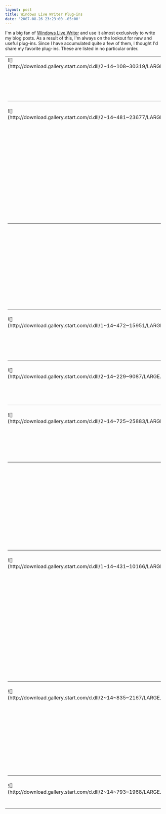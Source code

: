 ```yaml
---
layout: post
title: Windows Live Writer Plug-ins
date: '2007-08-26 23:23:00 -05:00'
---
```


I'm a big fan of [Windows Live Writer](http://writer.live.com) and use it almost exclusively to write my blog posts. As a result of this, I'm always on the lookout for new and useful plug-ins. Since I have accumulated quite a few of them, I thought I'd share my favorite plug-ins. These are listed in no particular order.

 <table cellspacing="0" cellpadding="2" width="938" border="0" unselectable="on"> <tbody> <tr> <td valign="top" width="177">![](http://download.gallery.start.com/d.dll/2~14~108~30319/LARGE.jpg)</td> <td valign="top" width="172">[SkyDrive Embed Plugin](http://gallery.live.com/liveItemDetail.aspx?li=27545581-4b54-4f6d-9007-ed3b168dab43&bt=9&pl=8)</td> <td valign="top" width="587">Allows you to easily embed a file or folder from your public [Windows Live SkyDrive](http://skydrive.live.com/) account. You can specify 3 different embed formats.</td></tr> <tr> <td valign="top" colspan="3"> 

* * *
 </td></tr> <tr> <td valign="top" width="178">![](http://download.gallery.start.com/d.dll/2~14~481~23677/LARGE.jpg)</td> <td valign="top" width="172">[Paste MSDN URL](http://gallery.live.com/liveItemDetail.aspx?li=8576830b-48cc-4213-8953-2b24ced08e1f&bt=9&pl=8)</td> <td valign="top" width="585">Allows you to paste a URL from any of the MSDN web sites and have the culture removed from the link. This allows the reader to be automatically redirected to the MSDN content in their preferred language (if available). This plug-in can also retrieve the page title automatically to use as the link text.  

**This is a great plug-in, but it isn't compatible with the "Insert Quick Link" plug-in, which will always take precedence, so you'll need to decide which functionality is more important to you.**</td></tr> <tr> <td valign="top" colspan="3"> 

* * *
 </td></tr> <tr> <td valign="top" width="178"> </td> <td valign="top" width="173">[Insert Quick Link](http://gallery.live.com/liveItemDetail.aspx?li=208df1ab-1349-48b0-b4c2-45713cc14763&bt=9&pl=8)</td> <td valign="top" width="584">Allows you to paste a link from any website and automatically bring up the link options dialog.  

**This is a great plug-in, but it isn't compatible with the "Paste MSDN URL" plug-in. This one will always take precedence, so you'll need to decide which functionality is more important to you.**</td></tr> <tr> <td valign="top" colspan="3"> 

* * *
 </td></tr> <tr> <td valign="top" width="178">![](http://download.gallery.start.com/d.dll/1~14~472~15951/LARGE.jpg)</td> <td valign="top" width="174">[Insert Video](http://gallery.live.com/liveItemDetail.aspx?li=65584500-3bd3-404b-818a-2cdec6304892&bt=9&pl=8)</td> <td valign="top" width="583">Allows you to easily insert video from MSN SoapBox, Google Video, YouTube, MySpace Video, Yahoo! Video, muveeMix, myvideo.de videos nd BrightCove Videos.</td></tr> <tr> <td valign="top" colspan="3"> 

* * *
 </td></tr> <tr> <td valign="top" width="178">![](http://download.gallery.start.com/d.dll/2~14~229~9087/LARGE.jpg)</td> <td valign="top" width="175">[Code Snippet plugin for Windows Live Writer](http://gallery.live.com/liveItemDetail.aspx?li=d4409446-af7f-42ec-aa20-78aa5bac4748&bt=9&pl=8)</td> <td valign="top" width="582">Allows you to add syntax highlighted code snippets to your blog post.</td></tr> <tr> <td valign="top" colspan="3"> 

* * *
 </td></tr> <tr> <td valign="top" width="179">![](http://download.gallery.start.com/d.dll/2~14~725~25883/LARGE.jpg)</td> <td valign="top" width="175">[Insert Amazon Details](http://gallery.live.com/liveItemDetail.aspx?li=82b772ae-6ed9-412d-9f3f-fe83eb4f8549&bt=9&pl=8)</td> <td valign="top" width="581">Allows you to insert a thumbnail and details about an Amazon.com book. It does require you to know either the ISBN or ASIN number, but the plug-in gets the rest of the details. It also supports using your Amazon.com affiliate Id.</td></tr> <tr> <td valign="top" colspan="3"> 

* * *
 </td></tr> <tr> <td valign="top" width="180"> </td> <td valign="top" width="175">[XFN Link Editor](http://gallery.live.com/liveItemDetail.aspx?li=217b89d0-30cb-4370-958e-f22307173ae0&bt=9&pl=8)</td> <td valign="top" width="580">XFN™ (XHTML Friends Network) is a simple way to represent human relationships using hyperlinks. In recent years, blogs and blogrolls have become the fastest growing area of the Web. XFN enables web authors to indicate their relationship(s) to the people in their blogrolls simply by adding a 'rel' attribute to their <a href> tags. This plugin allows you to easily work with XFN compatible links.</td></tr> <tr> <td valign="top" colspan="3"> 

* * *
 </td></tr> <tr> <td valign="top" width="181">![](http://download.gallery.start.com/d.dll/1~14~431~10166/LARGE.jpg)</td> <td valign="top" width="175">[Now Playing](http://gallery.live.com/liveItemDetail.aspx?li=8e766d66-65a2-40b5-9e54-2517166101f1&bt=9&pl=8)</td> <td valign="top" width="580">Now Playing is a Windows Live Writer Plugin that inserts the currently playing title into your blog posts.  
Now Playing comes with support for Winamp, iTunes and Windows Media Player out of the box.  
Now Playing itself can host other plugins that query services Amazon, Last.fm and Music-Map to extend the metadata of a track. This information can then be used to create a template as the base for the content that will be inserted in the blog post.  
Developers can extend Now Playing by writing custom plugins for other media players and services to enrich the metadata even more.</td></tr> <tr> <td valign="top" colspan="3"> 

* * *
 </td></tr> <tr> <td valign="top" width="181">![](http://download.gallery.start.com/d.dll/2~14~835~2167/LARGE.jpg)</td> <td valign="top" width="175">[Event Plugin](http://gallery.live.com/liveItemDetail.aspx?li=9751e563-1408-4fc3-8028-bd4351edb1fb&bt=9&pl=8)</td> <td valign="top" width="580">Create your own events or find existing events through intergrated search of the Eventful.com website. Format the event, add a picture, edit the description, customize what data is displayed. The published post included correct hCalendar microformatting. The plugin also enables pastes of Live Clipboard copied events and Blog This of events from the Eventful.com website.</td></tr> <tr> <td valign="top" colspan="3"> 

* * *
 </td></tr> <tr> <td valign="top" width="181">![](http://download.gallery.start.com/d.dll/2~14~793~1968/LARGE.jpg)</td> <td valign="top" width="175">[Acronymns Plugin](http://gallery.live.com/liveItemDetail.aspx?li=908829d1-f935-4084-bbe4-5e84afa784dc&bt=9&pl=8)</td> <td valign="top" width="580">This plugin lets you search for an acronym description and insert it the acronym with the description in the blog post.</td></tr></tbody></table>
